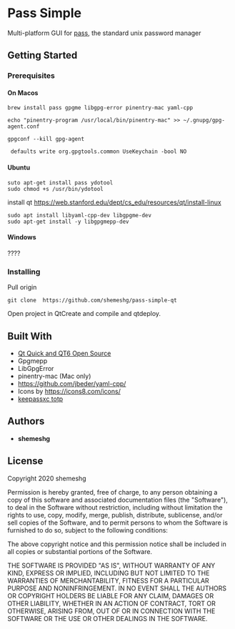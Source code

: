 # Pass Simple

Multi-platform GUI for [pass](https://www.passwordstore.org/), the standard unix password manager



## Getting Started

### Prerequisites

#### On Macos
```
brew install pass gpgme libgpg-error pinentry-mac yaml-cpp

echo "pinentry-program /usr/local/bin/pinentry-mac" >> ~/.gnupg/gpg-agent.conf

gpgconf --kill gpg-agent

 defaults write org.gpgtools.common UseKeychain -bool NO
```

#### Ubuntu 
```
suto apt-get install pass ydotool
sudo chmod +s /usr/bin/ydotool
```

install qt https://web.stanford.edu/dept/cs_edu/resources/qt/install-linux

```
sudo apt install libyaml-cpp-dev libgpgme-dev
sudo apt-get install -y libgpgmepp-dev
```



#### Windows 
????


### Installing


Pull origin

```
git clone  https://github.com/shemeshg/pass-simple-qt
```


Open project in QtCreate and compile and qtdeploy.


## Built With

- [Qt Quick and QT6 Open Source ](https://www.qt.io/)
- Gpgmepp
- LibGpgError
- pinentry-mac (Mac only)
- https://github.com/jbeder/yaml-cpp/
- Icons by https://icons8.com/icons/ 
- [keepassxc totp](https://github.com/keepassxreboot/keepassxc/tree/develop/src/totp)





## Authors

- **shemeshg**

## License

Copyright 2020 shemeshg

Permission is hereby granted, free of charge, to any person obtaining a copy of this software and associated documentation files (the "Software"), to deal in the Software without restriction, including without limitation the rights to use, copy, modify, merge, publish, distribute, sublicense, and/or sell copies of the Software, and to permit persons to whom the Software is furnished to do so, subject to the following conditions:

The above copyright notice and this permission notice shall be included in all copies or substantial portions of the Software.

THE SOFTWARE IS PROVIDED "AS IS", WITHOUT WARRANTY OF ANY KIND, EXPRESS OR IMPLIED, INCLUDING BUT NOT LIMITED TO THE WARRANTIES OF MERCHANTABILITY, FITNESS FOR A PARTICULAR PURPOSE AND NONINFRINGEMENT. IN NO EVENT SHALL THE AUTHORS OR COPYRIGHT HOLDERS BE LIABLE FOR ANY CLAIM, DAMAGES OR OTHER LIABILITY, WHETHER IN AN ACTION OF CONTRACT, TORT OR OTHERWISE, ARISING FROM, OUT OF OR IN CONNECTION WITH THE SOFTWARE OR THE USE OR OTHER DEALINGS IN THE SOFTWARE.

